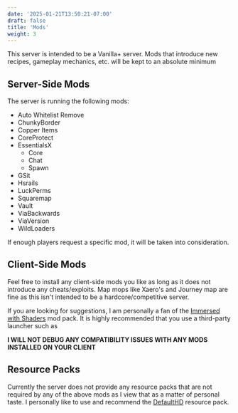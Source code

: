 ```yaml
---
date: '2025-01-21T13:50:21-07:00'
draft: false
title: 'Mods'
weight: 3
---
```


This server is intended to be a Vanilla+ server. Mods that introduce new recipes, gameplay mechanics, etc. will be kept to an absolute minimum

## Server-Side Mods

The server is running the following mods:

- Auto Whitelist Remove
- ChunkyBorder
- Copper Items
- CoreProtect
- EssentialsX
    - Core
    - Chat
    - Spawn
- GSit
- Hsrails
- LuckPerms
- Squaremap
- Vault
- ViaBackwards
- ViaVersion
- WildLoaders

If enough players request a specific mod, it will be taken into consideration.

## Client-Side Mods

Feel free to install any client-side mods you like as long as it does not introduce any cheats/exploits. Map mops like Xaero's and Journey map are fine as this isn't intended to be a hardcore/competitive server.

If you are looking for suggestions, I am personally a fan of the [Immersed with Shaders](https://www.curseforge.com/minecraft/modpacks/immersed-with-shaders) mod pack. It is highly recommended that you use a third-party launcher such as 

**I WILL NOT DEBUG ANY COMPATIBILITY ISSUES WITH ANY MODS INSTALLED ON YOUR CLIENT**

## Resource Packs

Currently the server does not provide any resource packs that are not required by any of the above mods as I view that as a matter of personal taste. I personally like to use and recommend the [DefaultHD](https://www.curseforge.com/minecraft/texture-packs/default-hd) resource pack.
